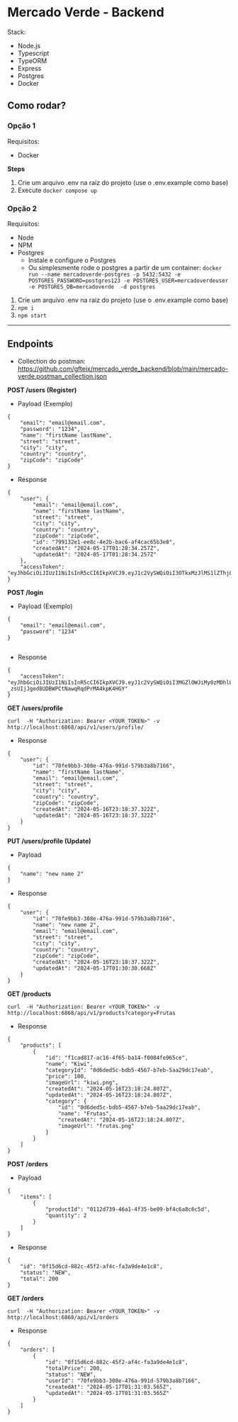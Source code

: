 # Mercado Verde - Backend

Stack:
- Node.js 
- Typescript
- TypeORM
- Express
- Postgres
- Docker

## Como rodar?


### Opção 1

Requisitos:

- Docker

**Steps**
1. Crie um arquivo .env na raiz do projeto (use o .env.example como base)
2. Execute `docker compose up`

### Opção 2

Requisitos:
- Node
- NPM
- Postgres
    - Instale e configure o Postgres
    - Ou simplesmente rode o postgres a partir de um container: `docker run --name mercadoverde-postgres -p 5432:5432 -e POSTGRES_PASSWORD=postgres123 -e POSTGRES_USER=mercadoverdeuser -e POSTGRES_DB=mercadoverde  -d postgres`


1. Crie um arquivo .env na raiz do projeto (use o .env.example como base)
2. `npm i`
3. `npm start`

---

## Endpoints

- Collection do postman: https://github.com/gfteix/mercado_verde_backend/blob/main/mercado-verde.postman_collection.json




**POST /users (Register)**

- Payload (Exemplo)
```
{
    "email": "email@email.com",
    "password": "1234",
    "name": "firstName lastName",
    "street": "street",
    "city": "city",
    "country": "country",
    "zipCode": "zipCode"
}
```
- Response 
```
{
    "user": {
        "email": "email@email.com",
        "name": "firstName lastName",
        "street": "street",
        "city": "city",
        "country": "country",
        "zipCode": "zipCode",
        "id": "799132e1-ee8c-4e2b-bac6-af4cac65b3e8",
        "createdAt": "2024-05-17T01:28:34.257Z",
        "updatedAt": "2024-05-17T01:28:34.257Z"
    },
    "accessToken": "eyJhbGciOiJIUzI1NiIsInR5cCI6IkpXVCJ9.eyJ1c2VySWQiOiI3OTkxMzJlMS1lZThjLTRlMmItYmFjNi1hZjRjYWM2NWIzZTgiLCJpYXQiOjE3MTU4OTg1MTQsImV4cCI6MTcxNTk4NDkxNH0.HlmtM3dpm1qoEeGHH8gu9wFnvm1bYbH7VeNcbmNYesU"
}
```


**POST /login**

- Payload (Exemplo)
```
{
    "email": "email@email.com",
    "password": "1234"
}
  
```

- Response

```
{
    "accessToken": "eyJhbGciOiJIUzI1NiIsInR5cCI6IkpXVCJ9.eyJ1c2VySWQiOiI3MGZlOWJiMy0zMDhlLTQ3NmEtOTkxZC01NzliM2E4YjcxNjYiLCJpYXQiOjE3MTU4OTg1NTgsImV4cCI6MTcxNTk4NDk1OH0.s8bol-_zsUIjJged8UDBWPCtNawqRqdPrMA4kpK4HGY"
}
```

**GET /users/profile**

```
curl  -H "Authorization: Bearer <YOUR_TOKEN>" -v http://localhost:6868/api/v1/users/profile/
```

- Response 
```
{
    "user": {
        "id": "70fe9bb3-308e-476a-991d-579b3a8b7166",
        "name": "firstName lastName",
        "email": "email@email.com",
        "street": "street",
        "city": "city",
        "country": "country",
        "zipCode": "zipCode",
        "createdAt": "2024-05-16T23:18:37.322Z",
        "updatedAt": "2024-05-16T23:18:37.322Z"
    }
}
```


**PUT /users/profile (Update)**

- Payload

```
{
    "name": "new name 2"
}

```

- Response

```
{
    "user": {
        "id": "70fe9bb3-308e-476a-991d-579b3a8b7166",
        "name": "new name 2",
        "email": "email@email.com",
        "street": "street",
        "city": "city",
        "country": "country",
        "zipCode": "zipCode",
        "createdAt": "2024-05-16T23:18:37.322Z",
        "updatedAt": "2024-05-17T01:30:30.668Z"
    }
}
```


**GET /products**

```
curl  -H "Authorization: Bearer <YOUR_TOKEN>" -v http://localhost:6868/api/v1/products?category=Frutas
```

- Response 
```
{
    "products": [
        {
            "id": "f1cad817-ac16-4f65-ba14-f0084fe965ce",
            "name": "Kiwi",
            "categoryId": "0d6ded5c-bdb5-4567-b7eb-5aa29dc17eab",
            "price": 100,
            "imageUrl": "kiwi.png",
            "createdAt": "2024-05-16T23:18:24.807Z",
            "updatedAt": "2024-05-16T23:18:24.807Z",
            "category": {
                "id": "0d6ded5c-bdb5-4567-b7eb-5aa29dc17eab",
                "name": "Frutas",
                "createdAt": "2024-05-16T23:18:24.807Z",
                "imageUrl": "frutas.png"
            }
        }
    ]
}
```

**POST /orders**

- Payload
```
{
    "items": [
        {
            "productId": "0112d739-46a1-4f35-be09-bf4c6a8c6c5d",
            "quantity": 2
        }
    ]
}

```
- Response

```
{
    "id": "0f15d6cd-882c-45f2-af4c-fa3a9de4e1c8",
    "status": "NEW",
    "total": 200
}
```

**GET /orders**

```
curl  -H "Authorization: Bearer <YOUR_TOKEN>" -v http://localhost:6868/api/v1/orders
```

- Response 

```
{
    "orders": [
        {
            "id": "0f15d6cd-882c-45f2-af4c-fa3a9de4e1c8",
            "totalPrice": 200,
            "status": "NEW",
            "userId": "70fe9bb3-308e-476a-991d-579b3a8b7166",
            "createdAt": "2024-05-17T01:31:03.565Z",
            "updatedAt": "2024-05-17T01:31:03.565Z"
        }
    ]
}
```